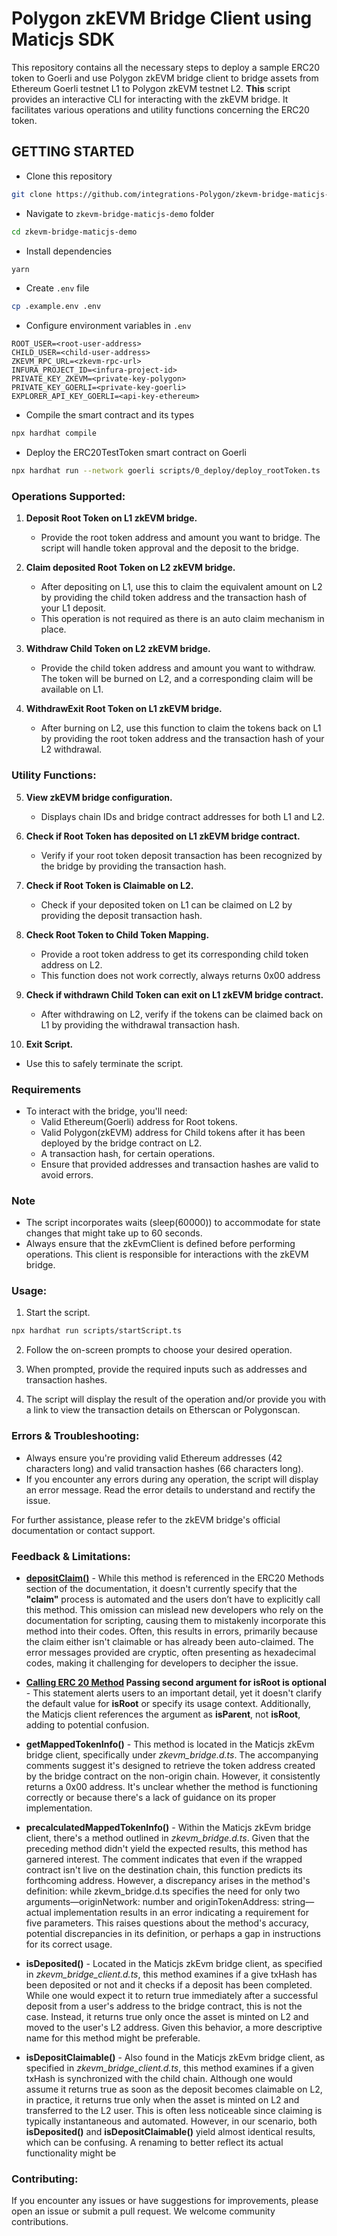 # Polygon zkEVM Bridge Client using Maticjs SDK

This repository contains all the necessary steps to deploy a sample ERC20 token to Goerli and use Polygon zkEVM bridge client to bridge assets from Ethereum Goerli testnet L1 to Polygon zkEVM testnet L2. **This** script provides an interactive CLI for interacting with the zkEVM bridge. It facilitates various operations and utility functions concerning the ERC20 token.

## GETTING STARTED

- Clone this repository

```bash
git clone https://github.com/integrations-Polygon/zkevm-bridge-maticjs-demo.git
```

- Navigate to `zkevm-bridge-maticjs-demo` folder

```bash
cd zkevm-bridge-maticjs-demo
```

- Install dependencies

```bash
yarn
```

- Create `.env` file

```bash
cp .example.env .env
```

- Configure environment variables in `.env`

```
ROOT_USER=<root-user-address>
CHILD_USER=<child-user-address>
ZKEVM_RPC_URL=<zkevm-rpc-url>
INFURA_PROJECT_ID=<infura-project-id>
PRIVATE_KEY_ZKEVM=<private-key-polygon>
PRIVATE_KEY_GOERLI=<private-key-goerli>
EXPLORER_API_KEY_GOERLI=<api-key-ethereum>
```

- Compile the smart contract and its types

```bash
npx hardhat compile
```

- Deploy the ERC20TestToken smart contract on Goerli

```bash
npx hardhat run --network goerli scripts/0_deploy/deploy_rootToken.ts
```
### **Operations Supported:**

1. **Deposit Root Token on L1 zkEVM bridge.**

   - Provide the root token address and amount you want to bridge. The script will handle token approval and the deposit to the bridge.

2. **Claim deposited Root Token on L2 zkEVM bridge.**

   - After depositing on L1, use this to claim the equivalent amount on L2 by providing the child token address and the transaction hash of your L1 deposit.
   - This operation is not required as there is an auto claim mechanism in place.

3. **Withdraw Child Token on L2 zkEVM bridge.**

   - Provide the child token address and amount you want to withdraw. The token will be burned on L2, and a corresponding claim will be available on L1.

4. **WithdrawExit Root Token on L1 zkEVM bridge.**
   - After burning on L2, use this function to claim the tokens back on L1 by providing the root token address and the transaction hash of your L2 withdrawal.

### **Utility Functions:**

5. **View zkEVM bridge configuration.**

   - Displays chain IDs and bridge contract addresses for both L1 and L2.

6. **Check if Root Token has deposited on L1 zkEVM bridge contract.**

   - Verify if your root token deposit transaction has been recognized by the bridge by providing the transaction hash.

7. **Check if Root Token is Claimable on L2.**

   - Check if your deposited token on L1 can be claimed on L2 by providing the deposit transaction hash.

8. **Check Root Token to Child Token Mapping.**

   - Provide a root token address to get its corresponding child token address on L2.
   - This function does not work correctly, always returns 0x00 address

9. **Check if withdrawn Child Token can exit on L1 zkEVM bridge contract.**

   - After withdrawing on L2, verify if the tokens can be claimed back on L1 by providing the withdrawal transaction hash.

10. **Exit Script.**

- Use this to safely terminate the script.

### **Requirements**
- To interact with the bridge, you'll need:
   - Valid Ethereum(Goerli) address for Root tokens.
   - Valid Polygon(zkEVM) address for Child tokens after it has been deployed by the bridge contract on L2.
   - A transaction hash, for certain operations.
   - Ensure that provided addresses and transaction hashes are valid to avoid errors.
   
### **Note**
- The script incorporates waits (sleep(60000)) to accommodate for state changes that might take up to 60 seconds.
- Always ensure that the zkEvmClient is defined before performing operations. This client is responsible for interactions with the zkEVM bridge.


### **Usage:**

1. Start the script.

```bash
npx hardhat run scripts/startScript.ts
```

2. Follow the on-screen prompts to choose your desired operation.

3. When prompted, provide the required inputs such as addresses and transaction hashes.

4. The script will display the result of the operation and/or provide you with a link to view the transaction details on Etherscan or Polygonscan.

### **Errors & Troubleshooting:**

- Always ensure you're providing valid Ethereum addresses (42 characters long) and valid transaction hashes (66 characters long).
- If you encounter any errors during any operation, the script will display an error message. Read the error details to understand and rectify the issue.

For further assistance, please refer to the zkEVM bridge's official documentation or contact support.

### **Feedback & Limitations:**

- **[depositClaim()](https://wiki.polygon.technology/docs/zkevm/maticjs/zkevm-client-erc20/#depositclaim)** - While this method is referenced in the ERC20 Methods section of the documentation, it doesn't currently specify that the **"claim"** process is automated and the users don’t have to explicitly call this method. This omission can mislead new developers who rely on the documentation for scripting, causing them to mistakenly incorporate this method into their codes. Often, this results in errors, primarily because the claim either isn't claimable or has already been auto-claimed. The error messages provided are cryptic, often presenting as hexadecimal codes, making it challenging for developers to decipher the issue.

- **[Calling ERC 20 Method](https://wiki.polygon.technology/docs/zkevm/maticjs/zkevm-client-erc20/#calling-erc20-method) Passing second argument for isRoot is optional** - This statement alerts users to an important detail, yet it doesn't clarify the default value for **isRoot** or specify its usage context. Additionally, the Maticjs client references the argument as **isParent**, not **isRoot**, adding to potential confusion.

- **getMappedTokenInfo()** - This method is located in the Maticjs zkEvm bridge client, specifically under *zkevm_bridge.d.ts*. The accompanying comments suggest it's designed to retrieve the token address created by the bridge contract on the non-origin chain. However, it consistently returns a 0x00 address. It's unclear whether the method is functioning correctly or because there's a lack of guidance on its proper implementation.

- **precalculatedMappedTokenInfo()** - Within the Maticjs zkEvm bridge client, there's a method outlined in *zkevm_bridge.d.ts*. Given that the preceding method didn't yield the expected results, this method has garnered interest. The comment indicates that even if the wrapped contract isn't live on the destination chain, this function predicts its forthcoming address. However, a discrepancy arises in the method's definition: while zkevm_bridge.d.ts specifies the need for only two arguments—originNetwork: number and originTokenAddress: string—actual implementation results in an error indicating a requirement for five parameters. This raises questions about the method's accuracy, potential discrepancies in its definition, or perhaps a gap in instructions for its correct usage.

- **isDeposited()** - Located in the Maticjs zkEvm bridge client, as specified in *zkevm_bridge_client.d.ts*, this method examines if a give txHash has been deposited or not and it checks if a deposit has been completed. While one would expect it to return true immediately after a successful deposit from a user's address to the bridge contract, this is not the case. Instead, it returns true only once the asset is minted on L2 and moved to the user's L2 address. Given this behavior, a more descriptive name for this method might be preferable.

- **isDepositClaimable()** - Also found in the Maticjs zkEvm bridge client, as specified in *zkevm_bridge_client.d.ts*, this method examines if a given txHash is synchronized with the child chain. Although one would assume it returns true as soon as the deposit becomes claimable on L2, in practice, it returns true only when the asset is minted on L2 and transferred to the L2 user. This is often less noticeable since claiming is typically instantaneous and automated. However, in our scenario, both **isDeposited()** and **isDepositClaimable()** yield almost identical results, which can be confusing. A renaming to better reflect its actual functionality might be 

### **Contributing**:
If you encounter any issues or have suggestions for improvements, please open an issue or submit a pull request. We welcome community contributions.

  